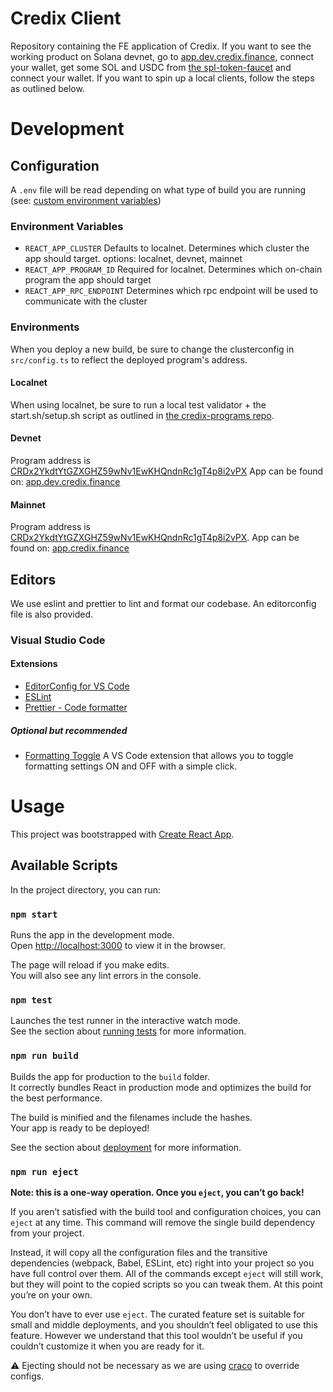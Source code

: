 # Credix Client

Repository containing the FE application of Credix. If you want to see the working product on Solana devnet, go to [app.dev.credix.finance](https://app.dev.credix.finance), connect your wallet, get some SOL and USDC from [the spl-token-faucet](https://spl-token-faucet.com) and connect your wallet. If you want to spin up a local clients, follow the steps as outlined below.

# Development

## Configuration

A `.env` file will be read depending on what type of build you are running (see: [custom environment variables](https://create-react-app.dev/docs/adding-custom-environment-variables/#what-other-env-files-can-be-used))

### Environment Variables

- `REACT_APP_CLUSTER` Defaults to localnet. Determines which cluster the app should target. options: localnet, devnet, mainnet
- `REACT_APP_PROGRAM_ID` Required for localnet. Determines which on-chain program the app should target
- `REACT_APP_RPC_ENDPOINT` Determines which rpc endpoint will be used to communicate with the cluster

### Environments

When you deploy a new build, be sure to change the clusterconfig in `src/config.ts` to reflect the deployed program's address.

#### Localnet

When using localnet, be sure to run a local test validator + the start.sh/setup.sh script as outlined in [the credix-programs repo](https://github.com/credix-finance/credix-programs). 

#### Devnet

Program address is [CRDx2YkdtYtGZXGHZ59wNv1EwKHQndnRc1gT4p8i2vPX](https://explorer.solana.com/address/CRDx2YkdtYtGZXGHZ59wNv1EwKHQndnRc1gT4p8i2vPX?cluster=devnet)
App can be found on: [app.dev.credix.finance](https://app.dev.credix.finance)

#### Mainnet

Program address is [CRDx2YkdtYtGZXGHZ59wNv1EwKHQndnRc1gT4p8i2vPX](https://explorer.solana.com/address/CRDx2YkdtYtGZXGHZ59wNv1EwKHQndnRc1gT4p8i2vPX).
App can be found on: [app.credix.finance](https://app.credix.finance)

## Editors

We use eslint and prettier to lint and format our codebase. An editorconfig file is also provided.

### Visual Studio Code

#### Extensions

- [EditorConfig for VS Code](https://marketplace.visualstudio.com/items?itemName=EditorConfig.EditorConfig)
- [ESLint](https://marketplace.visualstudio.com/items?itemName=dbaeumer.vscode-eslint)
- [Prettier - Code formatter](https://marketplace.visualstudio.com/items?itemName=esbenp.prettier-vscode)

##### Optional but recommended

- [Formatting Toggle](https://marketplace.visualstudio.com/items?itemName=tombonnike.vscode-status-bar-format-toggle) A VS Code extension that allows you to toggle formatting settings ON and OFF with a simple click.

# Usage

This project was bootstrapped with [Create React App](https://github.com/facebook/create-react-app).

## Available Scripts

In the project directory, you can run:

### `npm start`

Runs the app in the development mode.\
Open [http://localhost:3000](http://localhost:3000) to view it in the browser.

The page will reload if you make edits.\
You will also see any lint errors in the console.

### `npm test`

Launches the test runner in the interactive watch mode.\
See the section about [running tests](https://facebook.github.io/create-react-app/docs/running-tests) for more information.

### `npm run build`

Builds the app for production to the `build` folder.\
It correctly bundles React in production mode and optimizes the build for the best performance.

The build is minified and the filenames include the hashes.\
Your app is ready to be deployed!

See the section about [deployment](https://facebook.github.io/create-react-app/docs/deployment) for more information.

### `npm run eject`

**Note: this is a one-way operation. Once you `eject`, you can’t go back!**

If you aren’t satisfied with the build tool and configuration choices, you can `eject` at any time. This command will remove the single build dependency from your project.

Instead, it will copy all the configuration files and the transitive dependencies (webpack, Babel, ESLint, etc) right into your project so you have full control over them. All of the commands except `eject` will still work, but they will point to the copied scripts so you can tweak them. At this point you’re on your own.

You don’t have to ever use `eject`. The curated feature set is suitable for small and middle deployments, and you shouldn’t feel obligated to use this feature. However we understand that this tool wouldn’t be useful if you couldn’t customize it when you are ready for it.

:warning: Ejecting should not be necessary as we are using [craco](https://github.com/risenforces/craco-alias) to override configs.
